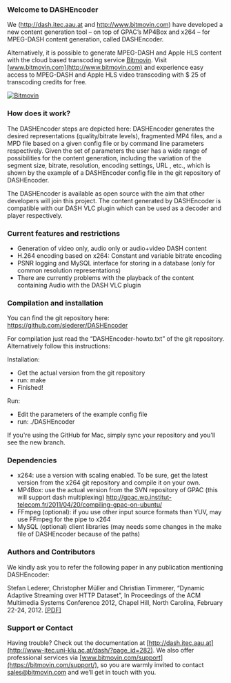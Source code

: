 ### Welcome to DASHEncoder
We (http://dash.itec.aau.at and http://www.bitmovin.com) have developed a new content generation tool – on top of GPAC’s MP4Box and x264 – for MPEG-DASH content generation, called DASHEncoder.

Alternatively, it is possible to generate MPEG-DASH and Apple HLS content with the cloud based transcoding service [Bitmovin](http://www.bitmovin.com). Visit [www.bitmovin.com](http://www.bitmovin.com) and experience easy access to MPEG-DASH and Apple HLS video transcoding with $ 25 of transcoding credits for free.

[![Bitmovin](https://bitmovin.com/wp-content/uploads/2016/07/Encoder-signup.jpg)](http://www.bitmovin.com)

### How does it work?
The DASHEncoder steps are depicted here:
DASHEncoder generates the desired representations (quality/bitrate levels), fragmented MP4 files, and a MPD file based on a given config file or by command line parameters respectively. Given the set of parameters the user has a wide range of possibilities for the content generation, including the variation of the segment size, bitrate, resolution, encoding settings, URL , etc., which is shown by the example of a DASHEncoder config file in the git repository of DASHEncoder.

The DASHEncoder is available as open source with the aim that other developers will join this project. The content generated by DASHEncoder is compatible with our DASH VLC plugin which can be used as a decoder and player respectively.

### Current features and restrictions
* Generation of video only, audio only or audio+video DASH content
* H.264 encoding based on x264: Constant and variable bitrate encoding
* PSNR logging and MySQL interface for storing in a database (only for common resolution representations)
* There are currently problems with the playback of the content containing Audio with the DASH VLC plugin

### Compilation and installation

You can find the git repository here: https://github.com/slederer/DASHEncoder

For compilation just read the “DASHEncoder-howto.txt” of the git repository. Alternatively follow this instructions:

Installation:
* Get the actual version from the git repository
* run: make
* Finished!

Run:
* Edit the parameters of the example config file
* run: ./DASHEncoder

If you're using the GitHub for Mac, simply sync your repository and you'll see the new branch.

### Dependencies
* x264: use a version with scaling enabled. To be sure, get the latest version from the x264 git repository and compile it on your own.
* MP4Box: use the actual version from the SVN repository of GPAC (this will support dash multiplexing)
http://gpac.wp.institut-telecom.fr/2011/04/20/compiling-gpac-on-ubuntu/
* FFmpeg (optional): if you use other input source formats than YUV, may use FFmpeg for the pipe to x264
* MySQL (optional) client libraries (may needs some changes in the make file of DASHEncoder because of the paths)

### Authors and Contributors
We kindly ask you to refer the following paper in any publication mentioning DASHEncoder:

Stefan Lederer, Christopher Müller and Christian Timmerer, “Dynamic Adaptive Streaming over HTTP Dataset”, In Proceedings of the ACM Multimedia Systems Conference 2012, Chapel Hill, North Carolina, February 22-24, 2012. [[PDF]](http://www-itec.uni-klu.ac.at/bib/files/p89-lederer.pdf)

### Support or Contact
Having trouble? Check out the documentation at [http://dash.itec.aau.at](http://www-itec.uni-klu.ac.at/dash/?page_id=282). We also offer professional services via [www.bitmovin.com/support](https://bitmovin.com/support/), so you are warmly invited to contact sales@bitmovin.com and we’ll get in touch with you.

